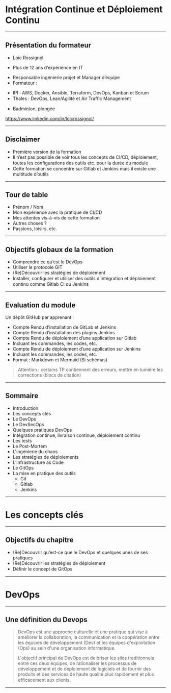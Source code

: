 # Intégration Continue et Déploiement Continu

---

## Présentation du formateur

* Loïc Rossignol
 + Plus de 12 ans d’expérience en IT
* Responsable ingénierie projet et Manager d’équipe
* Formateur :
 + IPI : AWS, Docker, Ansible, Terraform, DevOps, Kanban et Scrum
 + Thales : DevOps, Lean/Agilité et Air Trafﬁc Management
* Badminton, plongée

https://www.linkedin.com/in/loicrossignol/

---

## Disclaimer

* Première version de la formation
* Il n’est pas possible de voir tous les concepts de CI/CD, déploiement, toutes les conﬁgurations des outils etc. pour la durée du module
* Cette formation se concentre sur Gitlab et Jenkins mais il existe une multitude d’outils

---

## Tour de table

- Prénom / Nom
- Mon expérience avec la pratique de CI/CD
- Mes attentes vis-à-vis de cette formation
- Autres choses ?
- Passions, loisirs, etc.

---

## Objectifs globaux de la formation

- Comprendre ce qu’est le DevOps
- Utiliser le protocole GIT
- (Re)Découvrir les stratégies de déploiement
- Installer, conﬁgurer et utiliser des outils d’intégration et déploiement continu comme Gitlab CI ou Jenkins

---

## Evaluation du module

Un dépôt GitHub par apprenant :

- Compte Rendu d’installation de GitLab et Jenkins
- Compte Rendu d’installation des plugins Jenkins
- Compte Rendu de déploiement d’une application sur Gitlab
- Incluant les commandes, les codes, etc.
- Compte Rendu de déploiement d’une application sur Jenkins
- Incluant les commandes, les codes, etc.
- Format : Markdown et Mermaid (Si schémas)

> Attention : certains TP contiennent des erreurs, mettre en lumière les corrections (blocs de citation)


---

## Sommaire

- Introduction
- Les concepts clés
 - Le DevOps
 - Le DevSecOps
 - Quelques pratiques DevOps
  - Intégration continue, livraison continue, déploiement continu
  - Les tests
  - Le Post-Mortem
  - L'ingénierie du chaos
  - Les stratégies de déploiements
  - L’Infrastructure as Code
  - Le GitOps
- La mise en pratique des outils
  - Git
  - Gitlab
  - Jenkins

---

# Les concepts clés

---

## Objectifs du chapitre

- (Re)Découvrir qu’est-ce que le DevOps et quelques unes de ses pratiques
- (Re)Découvrir les stratégies de déploiement
- Déﬁnir le concept de GitOps

---

# DevOps

---

## Une définition du Devops

> DevOps est une approche culturelle et une pratique qui vise à améliorer la collaboration, la communication et la coopération entre les équipes de développement (Dev) et les équipes d'exploitation (Ops) au sein d'une organisation informatique.
>
> L'objectif principal de DevOps est de briser les silos traditionnels entre ces deux équipes, de rationaliser les processus de développement et de déploiement de logiciels et de fournir des produits et des services de haute qualité plus rapidement et plus efﬁcacement aux clients.

---


